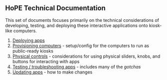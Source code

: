 ## HoPE Technical Documentation

This set of documents focuses primarily on the technical considerations of developing, testing, and deploying these interactive applications onto kiosk-like computers.

1. [Deploying apps](deployment.md)
1. [Provisioning computers](provisioning.md) - setup/config for the computers to run as public-ready kiosks
1. [Physical controls](controls.md) - considerations for using physical sliders, knobs, and buttons for interacting with apps
1. [Testing / troubleshooting apps](gotchas.md) - includes many of the _gotchas_
1. [Updating apps](development.md) - how to make changes
